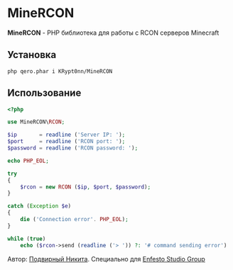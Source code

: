 # MineRCON

**MineRCON** - PHP библиотека для работы с RCON серверов Minecraft

## Установка

```
php qero.phar i KRypt0nn/MineRCON
```

## Использование

```php
<?php

use MineRCON\RCON;

$ip       = readline ('Server IP: ');
$port     = readline ('RCON port: ');
$password = readline ('RCON password: ');

echo PHP_EOL;

try
{
    $rcon = new RCON ($ip, $port, $password);
}

catch (Exception $e)
{
    die ('Connection error'. PHP_EOL);
}

while (true)
    echo ($rcon->send (readline ('> ')) ?: '# command sending error') . PHP_EOL;
```

Автор: [Подвирный Никита](https://vk.com/technomindlp). Специально для [Enfesto Studio Group](https://vk.com/hphp_convertation)
